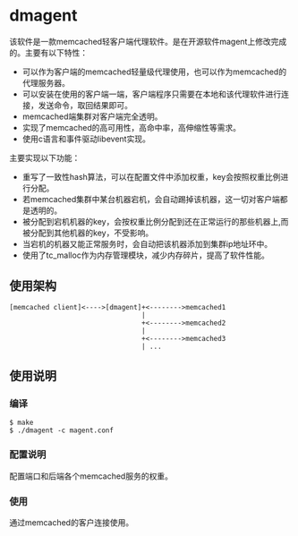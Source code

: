 dmagent
=======

该软件是一款memcached轻客户端代理软件。是在开源软件magent上修改完成的。主要有以下特性：
* 可以作为客户端的memcached轻量级代理使用，也可以作为memcached的代理服务器。
* 可以安装在使用的客户端一端，客户端程序只需要在本地和该代理软件进行连接，发送命令，取回结果即可。
* memcached端集群对客户端完全透明。
* 实现了memcached的高可用性，高命中率，高伸缩性等需求。
* 使用c语言和事件驱动libevent实现。

主要实现以下功能：

* 重写了一致性hash算法，可以在配置文件中添加权重，key会按照权重比例进行分配。
* 若memcached集群中某台机器宕机，会自动踢掉该机器，这一切对客户端都是透明的。
* 被分配到宕机机器的key，会按权重比例分配到还在正常运行的那些机器上,而被分配到其他机器的key，不受影响。
* 当宕机的机器又能正常服务时，会自动把该机器添加到集群ip地址环中。
* 使用了tc_malloc作为内存管理模块，减少内存碎片，提高了软件性能。

## 使用架构

```
[memcached client]<---->[dmagent]+<-------->memcached1
                                 |
                                 +<-------->memcached2
                                 |
                                 +<-------->memcached3
                                 | ...
```       

## 使用说明
### 编译
```
$ make
$ ./dmagent -c magent.conf
```

### 配置说明
配置端口和后端各个memcached服务的权重。

### 使用
通过memcached的客户连接使用。
